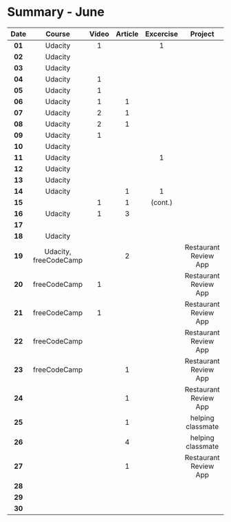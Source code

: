 # Summary - June

| Date   | Course                | Video | Article | Excercise |  Project | Book | Achievements |
| :----: | :-------------------: | :---: | :-----: | :-------: | :------: | :--: | :----------: |
| **01** | Udacity               | 1     |         | 1
| **02** | Udacity               |
| **03** | Udacity               |
| **04** | Udacity               | 1     |
| **05** | Udacity               | 1     |
| **06** | Udacity               | 1     | 1
| **07** | Udacity               | 2     | 1 
| **08** | Udacity               | 2     | 1
| **09** | Udacity               | 1
| **10** | Udacity               |
| **11** | Udacity               |       |         | 1
| **12** | Udacity               |
| **13** | Udacity               |
| **14** | Udacity               |       | 1       | 1
| **15** |                       | 1     | 1       | (cont.)
| **16** | Udacity               | 1     | 3
| **17** |
| **18** | Udacity               |
| **19** | Udacity, freeCodeCamp |       | 2       |           | Restaurant Review App | | [freeCodeCamp Certificate](https://www.freecodecamp.org/certification/jpacsai/javascript-algorithms-and-data-structures)
| **20** | freeCodeCamp          | 1     |         |           | Restaurant Review App |
| **21** | freeCodeCamp          | 1     |         |           | Restaurant Review App |
| **22** | freeCodeCamp          |       |         |           | Restaurant Review App |
| **23** | freeCodeCamp          |       | 1       |           | Restaurant Review App |
| **24** |                       |       | 1       |           | Restaurant Review App |
| **25** |                       |       | 1       |           | helping classmate     |
| **26** |                       |       | 4       |           | helping classmate     |
| **27** |                       |       | 1       |           | Restaurant Review App |
| **28** |
| **29** |
| **30** |

